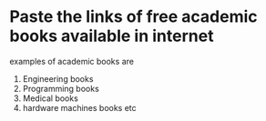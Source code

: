# Paste the links of free academic books available in internet


examples of academic books are
1) Engineering books
2) Programming books
3) Medical books
4) hardware machines books etc
